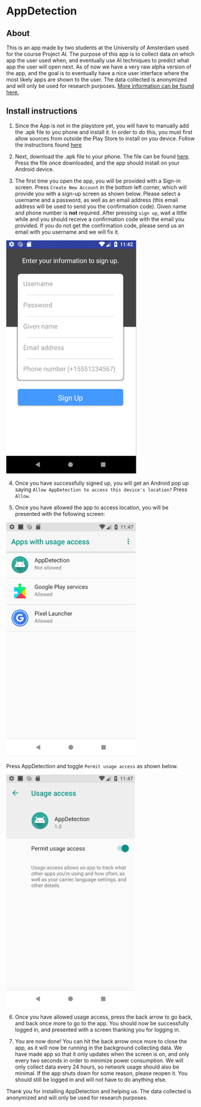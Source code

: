 # AppDetection

## About
This is an app made by two students at the University of Amsterdam used for the course Project AI. The purpose of
this app is to collect data on which app the user used when, and eventually use AI techniques to predict what app the
user will open next. As of now we have a very raw alpha version of the app, and the goal is to eventually have a 
nice user interface where the most likely apps are shown to the user. 
The data collected is anonymized and will only be used for research purposes. 
[More information can be found here.](https://docs.google.com/document/d/1uJVTQhSDp-7_7NJsT6z8BZuqR41wSltXwpf5GCpU8PY/edit?usp=sharing)

## Install instructions

1. Since the App is not in the playstore yet, you will have to manually add the .apk file to you phone and install it.
In order to do this, you must first allow sources from outside the Play Store to install on you device. 
Follow the instructions found [here](https://www.applivery.com/docs/troubleshooting/android-unknown-sources)

2. Next, download the .apk file to your phone. The file can be found 
[here](https://www.dropbox.com/s/qeno4g0qgfl7zzp/app-debug.apk?dl=0).
Press the file once downloaded, and the app should install on your Android device.

3. The first time you open the app, you will be provided with a Sign-in screen. Press `Create New Account` in the bottom
left corner, which will provide you with a sign-up screen as shown below. 
Please select a username and a password, as well as an email address 
(this email address will be used to send you the confirmation code). Given name and phone number is **not** required.
After pressing `sign up`, wait a little while and you should receive a confirmation code with the email you provided.
If you do not get the confirmation code, please send us an email with you username and we will fix it.

![Image of sign-up screen](https://github.com/vikrant4k/AppDetection/raw/master/readme_images/sign_up.png)

4. Once you have successfully signed up, you will get an Android pop up saying 
`Allow AppDetection to access this device's location?`
Press `Allow`.

5. Once you have allowed the app to access location, you will be presented with the following screen:

![Image of sign-up screen](https://github.com/vikrant4k/AppDetection/raw/master/readme_images/permissions.png)

Press AppDetection and toggle `Permit usage access` as shown below. 

![Image of sign-up screen](https://github.com/vikrant4k/AppDetection/raw/master/readme_images/permissions_correct.png)

6. Once you have allowed usage access, press the back arrow to go back, and back once more to go to the app.
You should now be successfully logged in, and presented with a screen thanking you for logging in. 

7. You are now done! You can hit the back arrow once more to close the app, as it will now be running in the background
collecting data. We have made app so that it only updates when the screen is on, and only every two seconds in
order to minimize power consumption. We will
only collect data every 24 hours, so network usage should also be minimal.
If the app shuts down for some reason, please reopen it. You should still be logged in and will not have to do anything else.

Thank you for installing AppDetection and helping us. The data collected is anonymized and will only be used for research
purposes. 

